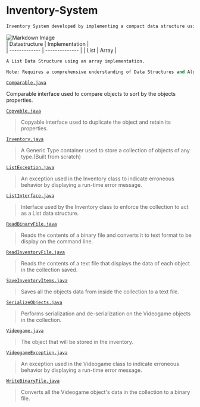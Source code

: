# Inventory-System

```python
Inventory System developed by implementing a compact data structure using an array in Java. 
```
![Markdown Image](https://encrypted-tbn0.gstatic.com/images?q=tbn%3AANd9GcQKTVpnwjAqa1qYH2S3ImH6gooWbRKk--5AhQ&usqp=CAU)    
| Datastructure | Implementation |                                                                                                                      
| ------------- | -------------- |
|     List      |     Array      |


```python
A List Data Structure using an array implementation.

Note: Requires a comprehensive understanding of Data Structures and Algorithms.
```


[`Comparable.java`](https://github.com/Joseph-Pepe/Inventory-System/blob/master/Comparable.java) 

Comparable interface used to compare objects to sort by the objects properties.

[`Copyable.java`](https://github.com/Joseph-Pepe/Inventory-System/blob/master/Copyable.java)

> Copyable interface used to duplicate the object and retain its properties.

[`Inventory.java`](https://github.com/Joseph-Pepe/Inventory-System/blob/master/Inventory.java)

> A Generic Type container used to store a collection of objects of any type.(Built from scratch)

[`ListException.java`](https://github.com/Joseph-Pepe/Inventory-System/blob/master/ListException.java)

> An exception used in the Inventory class to indicate erroneous behavior by displaying a run-time error message.

[`ListInterface.java`](https://github.com/Joseph-Pepe/Inventory-System/blob/master/ListInterface.java)

> Interface used by the Inventory class to enforce the collection to act as a List data structure.

[`ReadBinaryFile.java`](https://github.com/Joseph-Pepe/Inventory-System/blob/master/ReadBinaryFile.java)

> Reads the contents of a binary file and converts it to text format to be display on the command line. 

[`ReadInventoryFile.java`](https://github.com/Joseph-Pepe/Inventory-System/blob/master/ReadInventoryFile.java)

> Reads the contents of a text file that displays the data of each object in the collection saved.

[`SaveInventoryItems.java`](https://github.com/Joseph-Pepe/Inventory-System/blob/master/SaveInventoryItems.java)

> Saves all the objects data from inside the collection to a text file.

[`SerializeObjects.java`](https://github.com/Joseph-Pepe/Inventory-System/blob/master/SerializeObjects.java)

> Performs serialization and de-serialization on the Videogame objects in the collection.

[`Videogame.java`](https://github.com/Joseph-Pepe/Inventory-System/blob/master/VideoGame.java)

> The object that will be stored in the inventory.

[`VideogameException.java`](https://github.com/Joseph-Pepe/Inventory-System/blob/master/VideoGameException.java)

>  An exception used in the Videogame class to indicate erroneous behavior by displaying a run-time error message.

[`WriteBinaryFile.java`](https://github.com/Joseph-Pepe/Inventory-System/blob/master/WriteBinaryFile.java)

>  Converts all the Videogame object's data in the collection to a binary file.



